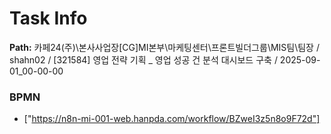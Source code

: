 # Task Info

**Path:** 카페24(주)\본사사업장\[CG]MI본부\마케팅센터\프론트빌더그룹\MIS팀\팀장 / shahn02 / [321584] 영업 전략 기획 _ 영업 성공 건 분석 대시보드 구축 / 2025-09-01_00-00-00

### BPMN
- ["https://n8n-mi-001-web.hanpda.com/workflow/BZweI3z5n8o9F72d"]

